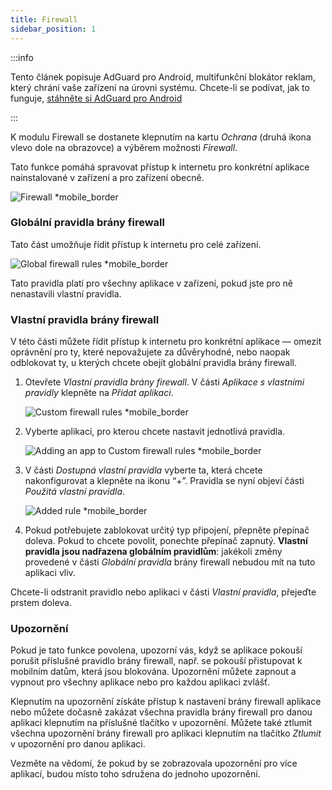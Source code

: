 ```yaml
---
title: Firewall
sidebar_position: 1
---
```


:::info

Tento článek popisuje AdGuard pro Android, multifunkční blokátor reklam, který chrání vaše zařízení na úrovni systému. Chcete-li se podívat, jak to funguje, [stáhněte si AdGuard pro Android](https://agrd.io/download-kb-adblock)

:::

K modulu Firewall se dostanete klepnutím na kartu _Ochrana_ (druhá ikona vlevo dole na obrazovce) a výběrem možnosti _Firewall_.

Tato funkce pomáhá spravovat přístup k internetu pro konkrétní aplikace nainstalované v zařízení a pro zařízení obecně.

![Firewall \*mobile_border](https://cdn.adtidy.org/blog/new/gdn94firewall.png)

### Globální pravidla brány firewall

Tato část umožňuje řídit přístup k internetu pro celé zařízení.

![Global firewall rules \*mobile_border](https://cdn.adtidy.org/blog/new/4zx2nhglobal_rules.png)

Tato pravidla platí pro všechny aplikace v zařízení, pokud jste pro ně nenastavili vlastní pravidla.

### Vlastní pravidla brány firewall

V této části můžete řídit přístup k internetu pro konkrétní aplikace — omezit oprávnění pro ty, které nepovažujete za důvěryhodné, nebo naopak odblokovat ty, u kterých chcete obejít globální pravidla brány firewall.

1. Otevřete _Vlastní pravidla brány firewall_. V části _Aplikace s vlastními pravidly_ klepněte na _Přidat aplikaci_.

   ![Custom firewall rules \*mobile_border](https://cdn.adtidy.org/blog/new/qkxpecustom_rules.png)

2. Vyberte aplikaci, pro kterou chcete nastavit jednotlivá pravidla.

   ![Adding an app to Custom firewall rules \*mobile_border](https://cdn.adtidy.org/blog/new/2db47fadding_app.png)

3. V části _Dostupná vlastní pravidla_ vyberte ta, která chcete nakonfigurovat a klepněte na ikonu “+”. Pravidla se nyní objeví části _Použitá vlastní pravidla_.

   ![Added rule \*mobile_border](https://cdn.adtidy.org/blog/new/6fzjladded_rule.png)

4. Pokud potřebujete zablokovat určitý typ připojení, přepněte přepínač doleva. Pokud to chcete povolit, ponechte přepínač zapnutý. **Vlastní pravidla jsou nadřazena globálním pravidlům**: jakékoli změny provedené v části _Globální pravidla_ brány firewall nebudou mít na tuto aplikaci vliv.

Chcete-li odstranit pravidlo nebo aplikaci v části _Vlastní pravidla_, přejeďte prstem doleva.

### Upozornění

Pokud je tato funkce povolena, upozorní vás, když se aplikace pokouší porušit příslušné pravidlo brány firewall, např. se pokouší přistupovat k mobilním datům, která jsou blokována. Upozornění můžete zapnout a vypnout pro všechny aplikace nebo pro každou aplikaci zvlášť.

Klepnutím na upozornění získáte přístup k nastavení brány firewall aplikace nebo můžete dočasně zakázat všechna pravidla brány firewall pro danou aplikaci klepnutím na příslušné tlačítko v upozornění. Můžete také ztlumit všechna upozornění brány firewall pro aplikaci klepnutím na tlačítko _Ztlumit_ v upozornění pro danou aplikaci.

Vezměte na vědomí, že pokud by se zobrazovala upozornění pro více aplikací, budou místo toho sdružena do jednoho upozornění.
